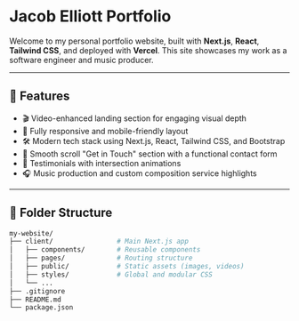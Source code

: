 # Jacob Elliott Portfolio

Welcome to my personal portfolio website, built with **Next.js**, **React**, **Tailwind CSS**, and deployed with **Vercel**. This site showcases my work as a software engineer and music producer.

---

## 🚀 Features

- 🎬 Video-enhanced landing section for engaging visual depth
- 📱 Fully responsive and mobile-friendly layout
- 🛠️ Modern tech stack using Next.js, React, Tailwind CSS, and Bootstrap
- 💌 Smooth scroll "Get in Touch" section with a functional contact form
- 🧠 Testimonials with intersection animations
- 🎧 Music production and custom composition service highlights

---

## 📁 Folder Structure

```bash
my-website/
├── client/                # Main Next.js app
│   ├── components/        # Reusable components
│   ├── pages/             # Routing structure
│   ├── public/            # Static assets (images, videos)
│   ├── styles/            # Global and modular CSS
│   └── ...
├── .gitignore
├── README.md
└── package.json
